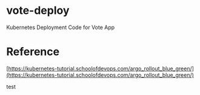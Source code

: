 # vote-deploy
Kubernetes Deployment Code for Vote App

# Reference

[https://kubernetes-tutorial.schoolofdevops.com/argo_rollout_blue_green/](https://kubernetes-tutorial.schoolofdevops.com/argo_rollout_blue_green/)

test
